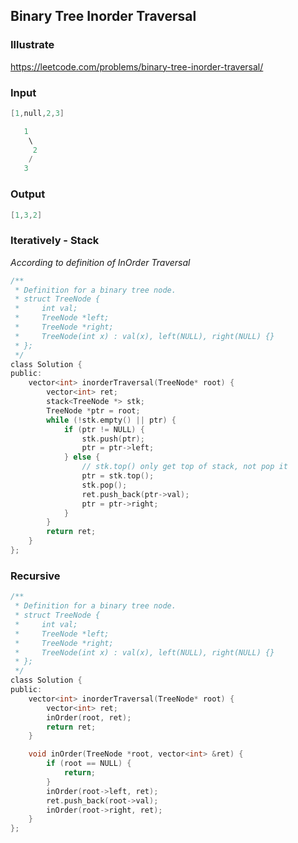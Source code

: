 ## Binary Tree Inorder Traversal
### Illustrate
<https://leetcode.com/problems/binary-tree-inorder-traversal/>

### Input
```c
[1,null,2,3]

   1
    \
     2
    /
   3
```

### Output
```c
[1,3,2]
```

### Iteratively - Stack
_According to definition of InOrder Traversal_

```c
/**
 * Definition for a binary tree node.
 * struct TreeNode {
 *     int val;
 *     TreeNode *left;
 *     TreeNode *right;
 *     TreeNode(int x) : val(x), left(NULL), right(NULL) {}
 * };
 */
class Solution {
public:
    vector<int> inorderTraversal(TreeNode* root) {
        vector<int> ret;
        stack<TreeNode *> stk;
        TreeNode *ptr = root;
        while (!stk.empty() || ptr) {
            if (ptr != NULL) {
                stk.push(ptr);
                ptr = ptr->left;
            } else {
                // stk.top() only get top of stack, not pop it
                ptr = stk.top();
                stk.pop();
                ret.push_back(ptr->val);
                ptr = ptr->right;
            }
        }
        return ret;
    }
};
```

### Recursive
```c
/**
 * Definition for a binary tree node.
 * struct TreeNode {
 *     int val;
 *     TreeNode *left;
 *     TreeNode *right;
 *     TreeNode(int x) : val(x), left(NULL), right(NULL) {}
 * };
 */
class Solution {
public:
    vector<int> inorderTraversal(TreeNode* root) {
        vector<int> ret;
        inOrder(root, ret);
        return ret;
    }

    void inOrder(TreeNode *root, vector<int> &ret) {
        if (root == NULL) {
            return;
        }
        inOrder(root->left, ret);
        ret.push_back(root->val);
        inOrder(root->right, ret);
    }
};
```
